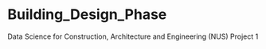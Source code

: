 # Building_Design_Phase
Data Science for Construction, Architecture and Engineering (NUS) Project 1
